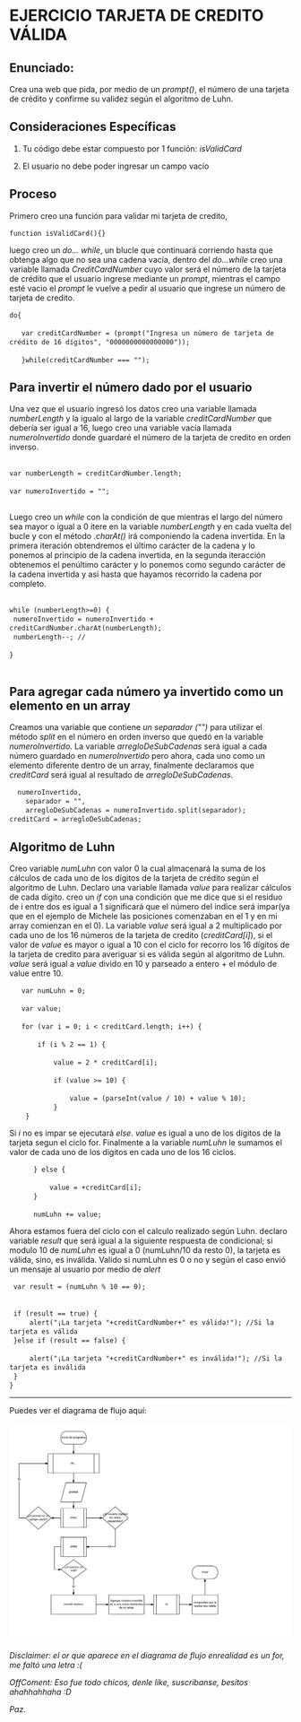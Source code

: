 EJERCICIO TARJETA DE CREDITO VÁLIDA
===================================

Enunciado: 
----------
   Crea una web que pida, por medio de un *prompt()*, el número de una tarjeta de crédito y confirme su validez según el algoritmo de Luhn.

Consideraciones Específicas
---------------------------
1. Tu código debe estar compuesto por 1 función: *isValidCard*

2. El usuario no debe poder ingresar un campo vacío


Proceso
----------------------------------------------------------------------------------------------------------------------------------------
   Primero creo una función para validar mi tarjeta de credito,
```
function isValidCard(){}
```
luego creo un *do... while*, un blucle que continuará corriendo hasta que obtenga algo que no sea una cadena vacía, dentro del *do...while* creo una variable llamada *CreditCardNumber* cuyo valor será el número de la tarjeta de crédito que el usuario ingrese mediante un *prompt*,  mientras el campo esté vacio el *prompt* le vuelve a pedir al usuario que ingrese un número de tarjeta de credito.
   
   
   ```
   do{ 
      
      var creditCardNumber = (prompt("Ingresa un número de tarjeta de crédito de 16 dígitos", "0000000000000000"));  

      }while(creditCardNumber === "");
  
   ```

Para invertir el número dado por el usuario
------------------------------------------- 
   Una vez que el usuario ingresó los datos creo una variable llamada *numberLength* y la igualo al largo de la variable *creditCardNumber* que debería ser igual a 16, luego creo una variable vacía llamada *numeroInvertido* donde guardaré el número de la tarjeta de credito en orden inverso.
  

   ```
  
  var numberLength = creditCardNumber.length;
    
  var numeroInvertido = ""; 
  

   ```
  
   Luego creo un *while* con la condición de que mientras el largo del número sea mayor o igual a 0 itere en la variable *numberLength* y en cada vuelta del bucle y con el método *.charAt()* irá componiendo la cadena invertida. En la primera iteración obtendremos el último carácter de la cadena y lo ponemos al principio de la cadena invertida, en la segunda iteracción obtenemos el penúltimo carácter y lo ponemos como segundo carácter de la cadena invertida y así hasta que hayamos recorrido la cadena por completo.


   ```

  while (numberLength>=0) { 
    numeroInvertido = numeroInvertido + creditCardNumber.charAt(numberLength); 
    numberLength--; //
  
  } 


   ```

Para agregar cada número ya invertido como un elemento en un array
------------------------------------------------------------------

   Creamos una variable que contiene *un separador ("")* para utilizar el método *split* en el número en orden inverso que quedó en la variable *numeroInvertido*. La variable *arregloDeSubCadenas* será igual a cada número guardado en *numeroInvertido* pero ahora, cada uno como un elemento diferente dentro de un array, finalmente declaramos que *creditCard* será igual al resultado de *arregloDeSubCadenas*.

```
  numeroInvertido, 
    separador = "", 
    arregloDeSubCadenas = numeroInvertido.split(separador); 
creditCard = arregloDeSubCadenas; 

```
Algoritmo de Luhn
-----------------
   Creo variable *numLuhn* con valor 0 la cual almacenará la suma de los cálculos de cada uno de los dígitos de la tarjeta de crédito según el algoritmo de Luhn. Declaro una variable llamada *value* para realizar cálculos de cada dígito. creo un *if* con una condición que me dice que si el residuo de i entre dos es igual a 1 significará que el número del indice será impar(ya que en el ejemplo de Michele las posiciones comenzaban en el 1 y en mi array comienzan en el 0). La variable *value* será igual a 2 multiplicado por cada uno de los 16 números de la tarjeta de credito (*creditCard[i]*), si el valor de *value* es mayor o igual a 10 con el ciclo for recorro los 16 dígitos de la tarjeta de credito para averiguar si es válida según al algoritmo de Luhn. *value* será igual a *value* divido en 10 y parseado a entero + el módulo de value entre 10.

```
   var numLuhn = 0; 
   
   var value;
   
   for (var i = 0; i < creditCard.length; i++) { 
        
       if (i % 2 == 1) { 
           
           value = 2 * creditCard[i]; 
           
           if (value >= 10) { 
               
               value = (parseInt(value / 10) + value % 10);
           } 
    }
 ```
 
   Si *i* no es impar se ejecutará *else*. *value* es igual a uno de los dígitos de la tarjeta segun el ciclo for. Finalmente a la variable *numLuhn* le sumamos el valor de cada uno de los digitos en cada uno de los 16 ciclos.
 
   
 ```
       } else {
          
           value = +creditCard[i]; 
       }
       
       numLuhn += value; 
 ```       
   
   Ahora estamos fuera del ciclo con el calculo realizado según Luhn. declaro variable *result* que será igual a la siguiente respuesta de condicional; si modulo 10 de *numLuhn* es igual a 0 (numLuhn/10 da resto 0), la tarjeta es válida, sino, es inválida. Valido si numLuhn es 0 o no y según el caso envió un mensaje al usuario por medio de *alert*
          
   
  ```   
   var result = (numLuhn % 10 == 0); 
   
   
   if (result == true) { 
       alert("¡La tarjeta "+creditCardNumber+" es válida!"); //Si la tarjeta es válida
   }else if (result == false) {
       
       alert("¡La tarjeta "+creditCardNumber+" es inválida!"); //Si la tarjeta es inválida
   }
}
 ``` 
----------------------------------------------------------------------------------------------------------------------------------------

Puedes ver el diagrama de flujo aquí:

![Diagrama de flujo](/DiagramaDeFlujo.jpeg)

*Disclaimer: el or que aparece en el diagrama de flujo enrealidad es un for, me faltó una letra :(*

*OffComent: Eso fue todo chicos, denle like, suscribanse, besitos ahahhahhaha :D*


*Paz.*
